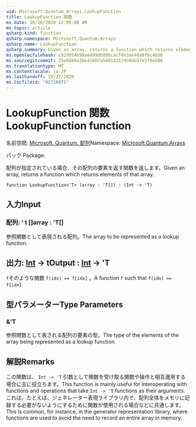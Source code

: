 ```yaml
---
uid: Microsoft.Quantum.Arrays.LookupFunction
title: LookupFunction 関数
ms.date: 10/26/2020 12:00:00 AM
ms.topic: article
qsharp.kind: function
qsharp.namespace: Microsoft.Quantum.Arrays
qsharp.name: LookupFunction
qsharp.summary: Given an array, returns a function which returns elements of that array.
ms.openlocfilehash: c929054b96ee499db896cacf0e3ae4da6f6c4b98
ms.sourcegitcommit: 29e0d88a30e4166fa580132124b0eb57e1f0e986
ms.translationtype: MT
ms.contentlocale: ja-JP
ms.lasthandoff: 10/27/2020
ms.locfileid: "92719071"
---
```

# <a name="lookupfunction-function"></a><span data-ttu-id="afca3-102">LookupFunction 関数</span><span class="sxs-lookup"><span data-stu-id="afca3-102">LookupFunction function</span></span>

<span data-ttu-id="afca3-103">名前空間: [Microsoft. Quantum. 配列](xref:Microsoft.Quantum.Arrays)</span><span class="sxs-lookup"><span data-stu-id="afca3-103">Namespace: [Microsoft.Quantum.Arrays](xref:Microsoft.Quantum.Arrays)</span></span>

<span data-ttu-id="afca3-104">パック [](https://nuget.org/packages/)</span><span class="sxs-lookup"><span data-stu-id="afca3-104">Package: [](https://nuget.org/packages/)</span></span>


<span data-ttu-id="afca3-105">配列が指定されている場合、その配列の要素を返す関数を返します。</span><span class="sxs-lookup"><span data-stu-id="afca3-105">Given an array, returns a function which returns elements of that array.</span></span>

```qsharp
function LookupFunction<'T> (array : 'T[]) : (Int -> 'T)
```


## <a name="input"></a><span data-ttu-id="afca3-106">入力</span><span class="sxs-lookup"><span data-stu-id="afca3-106">Input</span></span>

### <a name="array--t"></a><span data-ttu-id="afca3-107">配列: ' t []</span><span class="sxs-lookup"><span data-stu-id="afca3-107">array : 'T[]</span></span>

<span data-ttu-id="afca3-108">参照関数として表現される配列。</span><span class="sxs-lookup"><span data-stu-id="afca3-108">The array to be represented as a lookup function.</span></span>



## <a name="output--int---t"></a><span data-ttu-id="afca3-109">出力: [Int](xref:microsoft.quantum.lang-ref.int) -> t</span><span class="sxs-lookup"><span data-stu-id="afca3-109">Output : [Int](xref:microsoft.quantum.lang-ref.int) -> 'T</span></span>

<span data-ttu-id="afca3-110">`f`そのような関数 `f(idx) == f[idx]` 。</span><span class="sxs-lookup"><span data-stu-id="afca3-110">A function `f` such that `f(idx) == f[idx]`.</span></span>

## <a name="type-parameters"></a><span data-ttu-id="afca3-111">型パラメーター</span><span class="sxs-lookup"><span data-stu-id="afca3-111">Type Parameters</span></span>

### <a name="t"></a><span data-ttu-id="afca3-112">&</span><span class="sxs-lookup"><span data-stu-id="afca3-112">'T</span></span>

<span data-ttu-id="afca3-113">参照関数として表される配列の要素の型。</span><span class="sxs-lookup"><span data-stu-id="afca3-113">The type of the elements of the array being represented as a lookup function.</span></span>

## <a name="remarks"></a><span data-ttu-id="afca3-114">解説</span><span class="sxs-lookup"><span data-stu-id="afca3-114">Remarks</span></span>

<span data-ttu-id="afca3-115">この関数は、 `Int -> 'T` 引数として関数を受け取る関数や操作と相互運用する場合に主に役立ちます。</span><span class="sxs-lookup"><span data-stu-id="afca3-115">This function is mainly useful for interoperating with functions and operations that take `Int -> 'T` functions as their arguments.</span></span> <span data-ttu-id="afca3-116">これは、たとえば、ジェネレーター表現ライブラリ内で、配列全体をメモリに記録する必要がないようにするために関数が使用される場合などに共通します。</span><span class="sxs-lookup"><span data-stu-id="afca3-116">This is common, for instance, in the generator representation library, where functions are used to avoid the need to record an entire array in memory.</span></span>